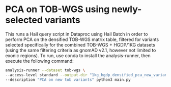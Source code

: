 # PCA on TOB-WGS using newly-selected variants

This runs a Hail query script in Dataproc using Hail Batch in order to perform PCA on the densified TOB-WGS matrix table, filtered for variants selected specifically for the combined TOB-WGS + HGDP/1KG datasets (using the same filtering criteria as gnomAD v2.1, however not limited to exonic regions). To run, use conda to install the analysis-runner, then execute the following command:

```sh
analysis-runner --dataset tob-wgs \
--access-level standard --output-dir "1kg_hgdp_densified_pca_new_variants/v0" \
--description "PCA on new tob variants" python3 main.py
```
